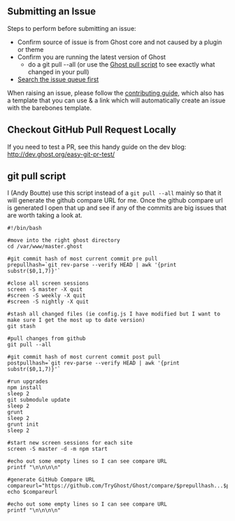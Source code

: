 ## Submitting an Issue

Steps to perform before submitting an issue:

* Confirm source of issue is from Ghost core and not caused by a plugin or theme
* Confirm you are running the latest version of Ghost
    * do a git pull --all (or use the [Ghost pull script](Git-pull-script) to see exactly what changed in your pull)
* [Search the issue queue first](https://github.com/TryGhost/Ghost/issues?state=open)

When raising an issue, please follow the [contributing guide](https://github.com/TryGhost/Ghost/blob/master/CONTRIBUTING.md#reporting-an-issue), which also has a template that you can use & a link which will automatically create an issue with the barebones template.

## Checkout GitHub Pull Request Locally

If you need to test a PR, see this handy guide on the dev blog: http://dev.ghost.org/easy-git-pr-test/

## git pull script

I (Andy Boutte) use this script instead of a `git pull --all` mainly so that it will generate the github compare URL for me.  Once the github compare url is generated I open that up and see if any of the commits are big issues that are worth taking a look at.

```
#!/bin/bash

#move into the right ghost directory
cd /var/www/master.ghost

#git commit hash of most current commit pre pull
prepullhash=`git rev-parse --verify HEAD | awk '{print substr($0,1,7)}'`

#close all screen sessions
screen -S master -X quit
#screen -S weekly -X quit
#screen -S nightly -X quit

#stash all changed files (ie config.js I have modified but I want to make sure I get the most up to date version)
git stash

#pull changes from github
git pull --all

#git commit hash of most current commit post pull
postpullhash=`git rev-parse --verify HEAD | awk '{print substr($0,1,7)}'`

#run upgrades
npm install
sleep 2
git submodule update
sleep 2
grunt
sleep 2
grunt init
sleep 2

#start new screen sessions for each site
screen -S master -d -m npm start

#echo out some empty lines so I can see compare URL
printf "\n\n\n\n"

#generate GitHub Compare URL
compareurl="https://github.com/TryGhost/Ghost/compare/$prepullhash...$postpullhash"
echo $compareurl

#echo out some empty lines so I can see compare URL
printf "\n\n\n\n"
```